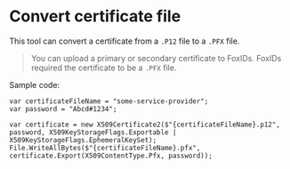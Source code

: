 # Convert certificate file

This tool can convert a certificate from a `.P12` file to a `.PFX` file.

> You can upload a primary or secondary certificate to FoxIDs. FoxIDs required the certificate to be a `.PFX` file.

Sample code:

    var certificateFileName = "some-service-provider";
    var password = "Abcd#1234";

    var certificate = new X509Certificate2($"{certificateFileName}.p12", password, X509KeyStorageFlags.Exportable | X509KeyStorageFlags.EphemeralKeySet);
    File.WriteAllBytes($"{certificateFileName}.pfx", certificate.Export(X509ContentType.Pfx, password));